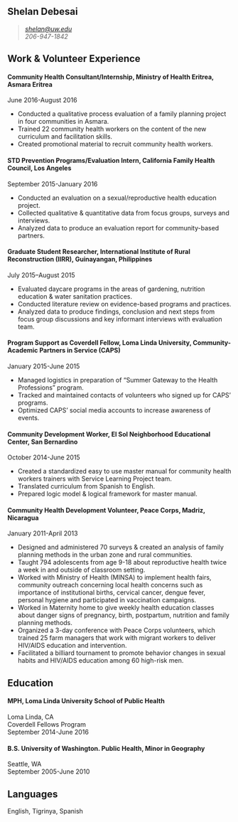 ## Shelan Debesai  
>*shelan@uw.edu*  
>*206-947-1842*

## Work & Volunteer Experience
#### Community Health Consultant/Internship, Ministry of Health Eritrea, Asmara Eritrea  
June 2016-August 2016  
* Conducted a qualitative process evaluation of a family planning project in four communities in Asmara.
* Trained 22 community health workers on the content of the new curriculum and facilitation skills.
* Created promotional material to recruit community health workers.

#### STD Prevention Programs/Evaluation Intern, California Family Health Council, Los Angeles  
September 2015-January 2016  
* Conducted an evaluation on a sexual/reproductive health education project.  
* Collected qualitative & quantitative data from focus groups, surveys and interviews.
* Analyzed data to produce an evaluation report for community-based partners.

#### Graduate Student Researcher, International Institute of Rural Reconstruction (IIRR), Guinayangan, Philippines  
July 2015–August 2015  
* Evaluated daycare programs in the areas of gardening, nutrition education & water sanitation practices.
*  Conducted literature review on evidence-based programs and practices.
*  Analyzed data to produce findings, conclusion and next steps from focus group discussions and key informant interviews with evaluation team.

#### Program Support as Coverdell Fellow, Loma Linda University, Community-Academic Partners in Service (CAPS)  
January 2015-June 2015  
*  Managed logistics in preparation of “Summer Gateway to the Health Professions” program. 
*  Tracked and maintained contacts of volunteers who signed up for CAPS’ programs. 
*  Optimized CAPS’ social media accounts to increase awareness of events. 

#### Community Development Worker, El Sol Neighborhood Educational Center, San Bernardino  
October 2014-June 2015  
* Created a standardized easy to use master manual for community health workers trainers with Service Learning Project team.
*  Translated curriculum from Spanish to English.
*  Prepared logic model & logical framework for master manual.

#### Community Health Development Volunteer, Peace Corps, Madriz, Nicaragua  
January 2011-April 2013  
* Designed and administered 70 surveys & created an analysis of family planning methods in the urban zone and rural communities.
* Taught 794 adolescents from age 9-18 about reproductive health twice a week in and  outside of classroom setting. 
* Worked with Ministry of Health (MINSA) to implement health fairs, community outreach concerning local health concerns such as importance of institutional births, cervical cancer, dengue fever, personal hygiene and participated in vaccination campaigns.
* Worked in Maternity home to give weekly health education classes about danger signs of pregnancy, birth, postpartum, nutrition and family planning methods.
* Organized a 3-day conference with Peace Corps volunteers, which trained 25 farm managers that work with migrant workers to deliver HIV/AIDS education and intervention.
* Facilitated a billiard tournament to promote behavior changes in sexual habits and HIV/AIDS education among 60 high-risk men.

## Education  
#### MPH, Loma Linda University School of Public Health  
Loma Linda, CA  
Coverdell Fellows Program  
September 2014-June 2016

#### B.S. University of Washington. Public Health, Minor in Geography  
Seattle, WA  
September 2005-June 2010

## Languages  
English, Tigrinya, Spanish 
